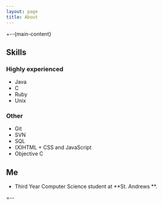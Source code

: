 ```yaml
---
layout: page
title: About
---
```


<div id="results">
	
</div>

+--{main-content}
## Skills

### Highly experienced

* Java
* C
* Ruby
* Unix

### Other
* Git 
* SVN
* SQL
* (X)HTML + CSS and JavaScript
* Objective C


## Me
* Third Year Computer Science student at **St. Andrews
**. 


=--

<div class="small quiet" id="indextank" style="display:none">
Search powered by IndexTank
</div>
